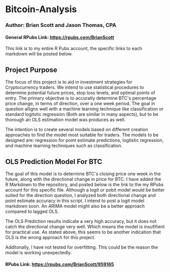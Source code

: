 # Bitcoin-Analysis
### Author: Brian Scott and Jason Thomas, CPA

#### General RPubs Link: https://rpubs.com/BrianScott
This link is to my entire R Pubs account, the specific links to each markdown will be posted below.

## Project Purpose

The focus of this project is to aid in investment strategies for Cryptocurrency traders. We intend to use statistical procedures to determine potential future prices, stop loss levels, and optimal points of entry. The primary objective is to accuratly determine BTC's percentage price change, in terms of direction, over a one week period. The goal in question alligns well with  a machine learning technique like classification or standard logitstic regression (Both are similar in many aspects), but to be thorough an OLS estimation model was produces as well. 

The intention is to create several models based on different creation approaches to find the model most suitable for traders. The models to be designed are: regression for point estimate predictions, logtistic regression, and machine learning techniques such as classification. 

## OLS Prediction Model For BTC
The goal of this model is to determine BTC's closing price one week in the future, along with the directional change in price for BTC. I have added the R Markdown to the repository, and posted below is the link to the my RPubs account for this specific file.  Although a logit or pobit model would be better suited for the direction question, I analyzed both directional change and point estimate accuracy in this script. I intend to post a logit model markdown soon. An ARIMA model might also be a better approach compared to lagged OLS.

The OLS Prediction results indicate a very high accuracy, but it does not catch the directional change very well. Which means the model is insufifient for practical use. As stated above, this seems to be another indication that OLS is the wrong approach for this project. 

Additonally, I have not tested for overfitting. This could be the reason the model is working unexpectedly. 


#### RPubs Link: https://rpubs.com/BrianScott/959165
